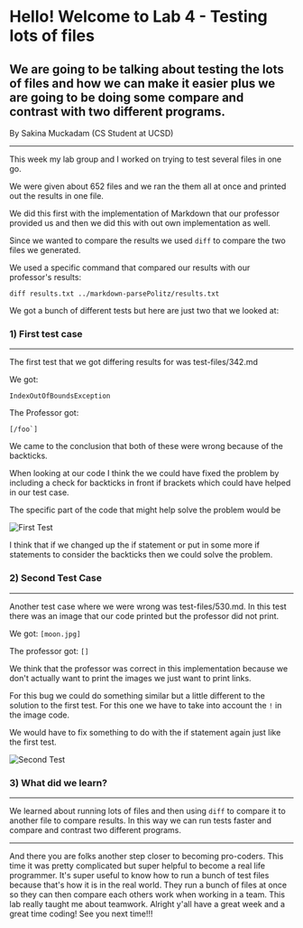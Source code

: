 # Hello! Welcome to Lab 4 - Testing lots of files

## We are going to be talking about testing the lots of files and how we can make it easier plus we are going to be doing some compare and contrast with two different programs.

By Sakina Muckadam (CS Student at UCSD)

---

This week my lab group and I worked on trying to test several files in one go. 

We were given about 652 files and we ran the them all at once and printed out the results in one file. 

We did this first with the implementation of Markdown that our professor provided us and then we did this with out own implementation as well. 

Since we wanted to compare the results we used `diff` to compare the two files we generated. 

We used a specific command that compared our results with our professor's results:

```diff results.txt ../markdown-parsePolitz/results.txt```

We got a bunch of different tests but here are just two that we looked at:

### 1) First test case
---

The first test that we got differing results for was test-files/342.md

We got:

```IndexOutOfBoundsException```

The Professor got:

```[/foo`]```

We came to the conclusion that both of these were wrong because of the backticks. 

When looking at our code I think the we could have fixed the problem by including a check for backticks in front if brackets which could have helped in our test case. 

The specific part of the code that might help solve the problem would be

![First Test](first_test.png)

I think that if we changed up the if statement or put in some more if statements to consider the backticks then we could solve the problem. 

### 2) Second Test Case
---

Another test case where we were wrong was test-files/530.md.
In this test there was an image that our code printed but the professor did not print.

We got:
```[moon.jpg]```

The professor got:
```[]```

We think that the professor was correct in this implementation because we don't actually want to print the images we just want to print links.

For this bug we could do something similar but a little different to the solution to the first test. For this one we have to take into account the `!` in the image code. 

We would have to fix something to do with the if statement again just like the first test. 

![Second Test](first_test.png)

### 3) What did we learn?
---

We learned about running lots of files and then using ```diff``` to compare it to another file to compare results. In this way we can run tests faster and compare and contrast two different programs. 

---
And there you are folks another step closer to becoming pro-coders.
This time it was pretty complicated but super helpful to become a real life programmer. It's super useful to know how to run a bunch of test files because that's how it is in the real world. They run a bunch of files at once so they can then compare each others work when working in a team. This lab really taught me about teamwork. Alright y'all have a great week and a great time coding! See you next time!!!